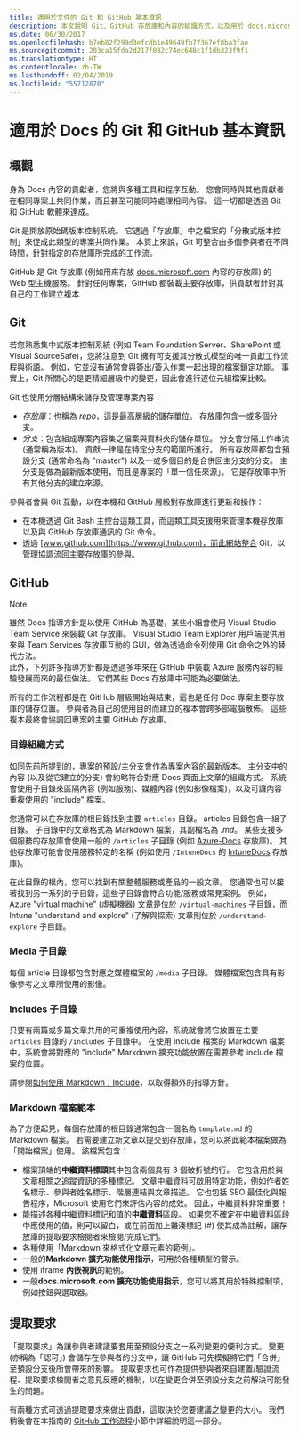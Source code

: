 ```yaml
---
title: 適用於文件的 Git 和 GitHub 基本資訊
description: 本文說明 Git、GitHub 存放庫和內容的組識方式，以及用於 docs.microsoft.com 之命名慣例的概觀。
ms.date: 06/30/2017
ms.openlocfilehash: b7eb82f299d3efcdb1e49649fb77367ef8ba3fae
ms.sourcegitcommit: 203ca15fda2d217f082c74ec648c1f1db323f9f1
ms.translationtype: HT
ms.contentlocale: zh-TW
ms.lasthandoff: 02/04/2019
ms.locfileid: "55712870"
---
```

# <a name="git-and-github-essentials-for-docs"></a>適用於 Docs 的 Git 和 GitHub 基本資訊

## <a name="overview"></a>概觀

身為 Docs 內容的貢獻者，您將與多種工具和程序互動。 您會同時與其他貢獻者在相同專案上共同作業，而且甚至可能同時處理相同內容。 這一切都是透過 Git 和 GitHub 軟體來達成。

Git 是開放原始碼版本控制系統。 它透過「存放庫」中之檔案的「分散式版本控制」來促成此類型的專案共同作業。 本質上來說，Git 可整合由多個參與者在不同時間，針對指定的存放庫所完成的工作流。

GitHub 是 Git 存放庫 (例如用來存放 [docs.microsoft.com](https://docs.microsoft.com) 內容的存放庫) 的 Web 型主機服務。 針對任何專案，GitHub 都裝載主要存放庫，供貢獻者針對其自己的工作建立複本

## <a name="git"></a>Git

若您熟悉集中式版本控制系統 (例如 Team Foundation Server、SharePoint 或 Visual SourceSafe)，您將注意到 Git 擁有可支援其分散式模型的唯一貢獻工作流程與術語。 例如，它並沒有通常會與簽出/簽入作業一起出現的檔案鎖定功能。 事實上，Git 所關心的是更精細層級中的變更，因此會進行逐位元組檔案比較。

Git 也使用分層結構來儲存及管理專案內容：

- *存放庫*：也稱為 *repo*，這是最高層級的儲存單位。 存放庫包含一或多個分支。
- *分支*：包含組成專案內容集之檔案與資料夾的儲存單位。 分支會分隔工作串流 (通常稱為版本)。 貢獻一律是在特定分支的範圍所進行。 所有存放庫都包含預設分支 (通常命名為 "master") 以及一或多個目的是合併回主分支的分支。 主分支是做為最新版本使用，而且是專案的「單一信任來源」。 它是存放庫中所有其他分支的建立來源。

參與者會與 Git 互動，以在本機和 GitHub 層級對存放庫進行更新和操作：

- 在本機透過 Git Bash 主控台這類工具，而這類工具支援用來管理本機存放庫以及與 GitHub 存放庫通訊的 Git 命令。
- 透過 [www.github.com](https://www.github.com)，而此網站整合 Git，以管理協調流回主要存放庫的參與。

## <a name="github"></a>GitHub

> [!NOTE]
> 雖然 Docs 指導方針是以使用 GitHub 為基礎，某些小組會使用 Visual Studio Team Service 來裝載 Git 存放庫。 Visual Studio Team Explorer 用戶端提供用來與 Team Services 存放庫互動的 GUI，做為透過命令列使用 Git 命令之外的替代方法。
> </br>
> 此外，下列許多指導方針都是透過多年來在 GitHub 中裝載 Azure 服務內容的經驗發展而來的最佳做法。 它們某些 Docs 存放庫中可能為必要做法。

所有的工作流程都是在 GitHub 層級開始與結束，這也是任何 Doc 專案主要存放庫的儲存位置。 參與者為自己的使用目的而建立的複本會跨多部電腦散佈。 這些複本最終會協調回專案的主要 GitHub 存放庫。

### <a name="directory-organization"></a>目錄組織方式

如同先前所提到的，專案的預設/主分支會作為專案內容的最新版本。 主分支中的內容 (以及從它建立的分支) 會約略符合對應 Docs 頁面上文章的組織方式。 系統會使用子目錄來區隔內容 (例如服務)、媒體內容 (例如影像檔案)，以及可讓內容重複使用的 "include" 檔案。

您通常可以在存放庫的根目錄找到主要 `articles` 目錄。 articles 目錄包含一組子目錄。 子目錄中的文章格式為 Markdown 檔案，其副檔名為 *.md*。 某些支援多個服務的存放庫會使用一般的 `/articles` 子目錄 (例如 [Azure-Docs](https://github.com/MicrosoftDocs/Azure-Docs) 存放庫)。 其他存放庫可能會使用服務特定的名稱 (例如使用 `/IntuneDocs` 的 [IntuneDocs](https://github.com/MicrosoftDocs/IntuneDocs) 存放庫)。

在此目錄的根內，您可以找到有關整體服務或產品的一般文章。 您通常也可以接著找到另一系列的子目錄，這些子目錄會符合功能/服務或常見案例。 例如，Azure "virtual machine" (虛擬機器) 文章是位於 `/virtual-machines` 子目錄，而 Intune "understand and explore" (了解與探索) 文章則位於 `/understand-explore` 子目錄。

### <a name="media-subdirectory"></a>Media 子目錄

每個 article 目錄都包含對應之媒體檔案的 `/media` 子目錄。 媒體檔案包含具有影像參考之文章所使用的影像。

### <a name="includes-subdirectory"></a>Includes 子目錄

只要有兩篇或多篇文章共用的可重複使用內容，系統就會將它放置在主要 `articles` 目錄的 `/includes` 子目錄中。 在使用 include 檔案的 Markdown 檔案中，系統會將對應的 "include" Markdown 擴充功能放置在需要參考 include 檔案的位置。

請參閱[如何使用 Markdown：Include](how-to-write-use-markdown.md#include-files)，以取得額外的指導方針。

### <a name="markdown-file-template"></a>Markdown 檔案範本

為了方便起見，每個存放庫的根目錄通常包含一個名為 `template.md` 的 Markdown 檔案。 若需要建立新文章以提交到存放庫，您可以將此範本檔案做為「開始檔案」使用。 該檔案包含︰

- 檔案頂端的**中繼資料標頭**其中包含兩個具有 3 個破折號的行。 它包含用於與文章相關之追蹤資訊的多種標記。 文章中繼資料可啟用特定功能，例如作者姓名標示、參與者姓名標示、階層連結與文章描述。 它也包括 SEO 最佳化與報告程序，Microsoft 使用它們來評估內容的成效。 因此，中繼資料非常重要！
- 能描述各種中繼資料標記和值的**中繼資料**區段。 如果您不確定在中繼資料區段中應使用的值，則可以留白，或在前面加上雜湊標記 (#) 使其成為註解，讓存放庫的提取要求檢閱者來檢閱/完成它們。
- 各種使用「Markdown 來格式化文章元素的範例」。
- 一般的**Markdown 擴充功能使用指示**，可用於各種類型的警示。
- 使用 iframe **內嵌視訊**的範例。
- 一般**docs.microsoft.com 擴充功能使用指示**，您可以將其用於特殊控制項，例如按鈕與選取器。

## <a name="pull-requests"></a>提取要求

「提取要求」為讓參與者建議要套用至預設分支之一系列變更的便利方式。 變更 (亦稱為「認可」) 會儲存在參與者的分支中，讓 GitHub 可先模擬將它們「合併」至預設分支後所會帶來的影響。 提取要求也可作為提供參與者來自建置/驗證流程、提取要求檢閱者之意見反應的機制，以在變更合併至預設分支之前解決可能發生的問題。

有兩種方式可透過提取要求來做出貢獻，這取決於您要建議之變更的大小。 我們稍後會在本指南的 [GitHub 工作流程](how-to-write-workflows-major.md)小節中詳細說明這一部分。

<!---- Reference links for Docs landing pages, associated GitHub repositories, and related Forums matrix. ------------------>
<!---- PLEASE INSERT URLS IN ASCENDING SORT ORDER, AND REMOVE LOCALE SEGMENT FROM URLS (that is, en-us) FOR LOCALIZED FORUMS! -->
<!---- NOTE: these links are saved for future use in another/new article; no longer used above in this article --->
[Visual-Studio-Page]:(https://docs.microsoft.com/en-us/visualstudio/index)
[Visual-Studio-Repo-Internal]:(https://github.com/Microsoft/vsdocs)
[Visual-Studio-Repo-External]:(https://github.com/Microsoft/visualstudio-docs)
[Visual-Studio-SO]: (https://stackoverflow.com/search?q=Visual+Studio+2017)
[Dotnet-Page]: https://docs.microsoft.com/dotnet
[Dotnet-Core-Page]: https://docs.microsoft.com/dotnet/articles/welcome
[Dotnet-Core-Repo]: https://github.com/dotnet/docs
[EM-ATA-Land]: https://docs.microsoft.com/advanced-threat-analytics/
[EM-ATA-Repo]: https://github.com/Microsoft/ATADocs
[EM-AzureAD-Land]: https://docs.microsoft.com/active-directory/
[EM-AzureAD-Repo]: https://github.com/Azure/azure-content/tree/master/articles/active-directory/
[EM-AzureRMS-Land]: https://docs.microsoft.com/rights-management/
[EM-AzureRMS-Repo]: https://github.com/Microsoft/Azure-RMSDocs
[EM-Intune-Land]: https://docs.microsoft.com/intune/
[EM-Intune-Repo]: https://github.com/microsoft/intuneDocs
[EM-Land-Page]: https://docs.microsoft.com/enterprise-mobility/
[EM-Land-Repo]: https://github.com/Microsoft/EMDocs/
[EM-MFA-Land]: https://docs.microsoft.com/multi-factor-authentication/
[EM-MFA-Repo]: https://github.com/Azure/azure-content/tree/master/articles/multi-factor-authentication
[EM-MIM-Land]: https://docs.microsoft.com/microsoft-identity-manager/
[EM-MIM-Repo]: https://github.com/Microsoft/MIMDocs
[EM-RemoteApp-Land]: https://docs.microsoft.com/en-us/remoteapp/
[EM-RemoteApp-Repo]: https://github.com/Azure/azure-content/tree/master/articles/remoteapp
[Forum-MSDN-ATA]: https://social.technet.microsoft.com/Forums/en-US/home?forum=mata
[Forum-MSDN-AzureAD]: https://social.msdn.microsoft.com/Forums/en-US/home?forum=WindowsAzureAD
[Forum-MSDN-AzureRMS]: https://social.technet.microsoft.com/Forums/en-US/home?forum=rmsapps%2Crmscloud&filter=alltypes&sort=lastpostdesc
[Forum-MSDN-EM]: https://social.technet.microsoft.com/Forums/en-US/home?sort=relevancedesc&brandIgnore=True&searchTerm=Enterprise+Mobility
[Forum-MSDN-Intune]: https://social.technet.microsoft.com/Forums/en-us/home?category=microsoftintune
[Forum-MSDN-Main]: https://social.msdn.microsoft.com/Forums/home
[Forum-MSDN-MFA]: https://social.msdn.microsoft.com/Forums/en-US/home?forum=windowsazureactiveauthentication
[Forum-MSDN-MIM]: https://social.technet.microsoft.com/Forums/en-US/home?category=identitymanagement
[Forum-MSDN-RemoteApp]: https://social.technet.microsoft.com/Forums/en-US/home?filter=alltypes&brandIgnore=True&sort=relevancedesc&searchTerm=Azure+Remote+or+RemoteApp
[Forum-SO-AzureAD]: https://stackoverflow.com/questions/tagged/azure-active-directory
[Forum-SO-AzureRMS]: https://stackoverflow.com/questions/tagged/rights-management
[Forum-SO-Dotnet]: https://stackoverflow.com/questions/tagged/.net
[Forum-SO-Dotnet-Core]: https://stackoverflow.com/questions/tagged/.net-core
[Forum-SO-Main]: https://stackoverflow.com/tags
[Forum-SO-Intune]: https://stackoverflow.com/questions/tagged/intune
[Forum-SO-MFA]: https://stackoverflow.com/search?q=%5Bazure%5D+multi-factor
[Forum-SO-MIM]: https://stackoverflow.com/search?q=Microsoft+Identity+Manager
[Forum-SO-RemoteApp]: https://stackoverflow.com/questions/tagged/remoteapp
[Forum-TechNet-Main]: https://social.technet.microsoft.com/Forums/home
[Forum-Yammer-AzureRMS]: https://www.yammer.com/AskIPTeam
[Forum-Yammer-Main]: https://www.yammer.com/

